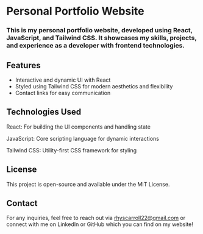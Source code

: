 # Personal Portfolio Website

### This is my personal portfolio website, developed using React, JavaScript, and Tailwind CSS. It showcases my skills, projects, and experience as a developer with frontend technologies.

## Features

- Interactive and dynamic UI with React
- Styled using Tailwind CSS for modern aesthetics and flexibility
- Contact links for easy communication

## Technologies Used

React: For building the UI components and handling state

JavaScript: Core scripting language for dynamic interactions

Tailwind CSS: Utility-first CSS framework for styling

## License

This project is open-source and available under the MIT License.

## Contact

For any inquiries, feel free to reach out via rhyscarroll22@gmail.com or connect with me on LinkedIn or GitHub which you can find on my website!
